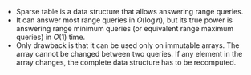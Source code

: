 - Sparse table is a data structure that allows answering range queries.
- It can answer most range queries in $O(\log n)$, but its true power is answering range minimum queries (or equivalent range maximum queries) in $O(1)$ time.
- Only drawback is that it can be used only on immutable arrays. The array cannot be changed between two queries. If any element in the array changes, the complete data structure has to be recomputed.